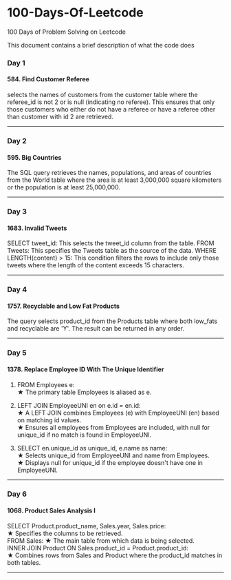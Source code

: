 # 100-Days-Of-Leetcode
100 Days of Problem Solving on Leetcode

This document contains a brief description of what the code does

### Day 1 
#### 584. Find Customer Referee
selects the names of customers from the customer table where the referee_id is not 2 or is null (indicating no referee). This ensures that only those customers who either do not have a referee or have a referee other than customer with id 2 are retrieved.
_______________________________________________________

### Day 2 
#### 595. Big Countries
The SQL query retrieves the names, populations, and areas of countries from the World table where the area is at least 3,000,000 square kilometers or the population is at least 25,000,000.
_______________________________________________________

### Day 3 
#### 1683. Invalid Tweets
SELECT tweet_id: This selects the tweet_id column from the table.
FROM Tweets: This specifies the Tweets table as the source of the data.
WHERE LENGTH(content) > 15: This condition filters the rows to include only those tweets where the length of the content exceeds 15 characters.
_______________________________________________________

### Day 4 
#### 1757. Recyclable and Low Fat Products
The query selects product_id from the Products table where both low_fats and recyclable are 'Y'. The result can be returned in any order.
_______________________________________________________

### Day 5 
#### 1378. Replace Employee ID With The Unique Identifier
1. FROM Employees e: <br />
★ The primary table Employees is aliased as e. <br />

2. LEFT JOIN EmployeeUNI en on e.id = en.id: <br />
★ A LEFT JOIN combines Employees (e) with EmployeeUNI (en) based on matching id values. <br />
★ Ensures all employees from Employees are included, with null for unique_id if no match is found in EmployeeUNI. <br />

3. SELECT en.unique_id as unique_id, e.name as name: <br />
★ Selects unique_id from EmployeeUNI and name from Employees. <br />
★ Displays null for unique_id if the employee doesn't have one in EmployeeUNI. <br />
_______________________________________________________

### Day 6 
#### 1068. Product Sales Analysis I
SELECT Product.product_name, Sales.year, Sales.price: <br />
  ★ Specifies the columns to be retrieved.<br />
FROM Sales: 
  ★ The main table from which data is being selected. <br />
INNER JOIN Product ON Sales.product_id = Product.product_id: <br />
  ★ Combines rows from Sales and Product where the product_id matches in both tables. <br />
_______________________________________________________


